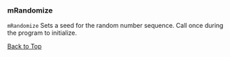 ### mRandomize
`mRandomize`
Sets a seed for the random number sequence. Call once during the program to initialize.

[Back to Top](../CustomMacros.md)
